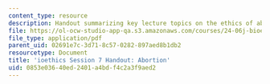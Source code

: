 ```yaml
---
content_type: resource
description: Handout summarizing key lecture topics on the ethics of abortion.
file: https://ol-ocw-studio-app-qa.s3.amazonaws.com/courses/24-06j-bioethics-spring-2009/0853e03640ed2401a4bdf4c2a3f9aed2_MIT24_06Js09_handout08.pdf
file_type: application/pdf
parent_uid: 02691e7c-3d71-8c57-0282-897aed8b1db2
resourcetype: Document
title: 'ioethics Session 7 Handout: Abortion'
uid: 0853e036-40ed-2401-a4bd-f4c2a3f9aed2
---
```

